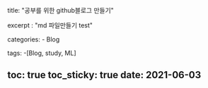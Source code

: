 title: "공부를 위한 github블로그 만들기"

excerpt : "md 파일만들기 test"

categories:
    - Blog

tags:
    -[Blog, study, ML]

toc: true
toc_sticky: true
date: 2021-06-03
---